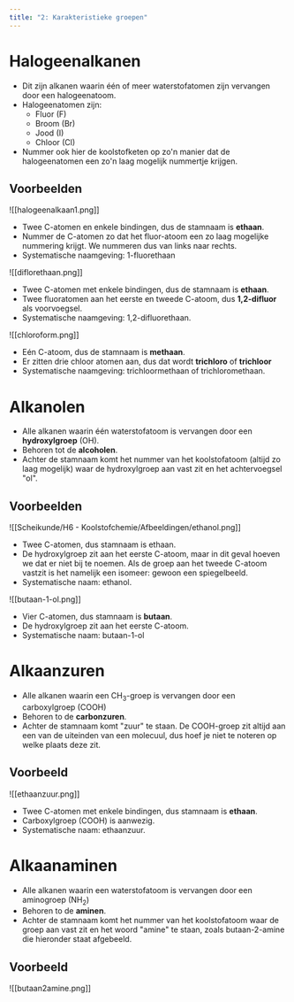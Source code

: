 ```yaml
---
title: "2: Karakteristieke groepen"
---
```

# Halogeenalkanen
- Dit zijn alkanen waarin één of meer waterstofatomen zijn vervangen door een halogeenatoom.
- Halogeenatomen zijn:
	- Fluor (F)
	- Broom (Br)
	- Jood (I)
	- Chloor (Cl)
- Nummer ook hier de koolstofketen op zo'n manier dat de halogeenatomen een zo'n laag mogelijk nummertje krijgen.
## Voorbeelden
![[halogeenalkaan1.png]]
- Twee C-atomen en enkele bindingen, dus de stamnaam is **ethaan**.
- Nummer de C-atomen zo dat het fluor-atoom een zo laag mogelijke nummering krijgt. We nummeren dus van links naar rechts.
- Systematische naamgeving: 1-fluorethaan

![[diflorethaan.png]]
- Twee C-atomen met enkele bindingen, dus de stamnaam is **ethaan**.
- Twee fluoratomen aan het eerste en tweede C-atoom, dus **1,2-difluor** als voorvoegsel.
- Systematische naamgeving: 1,2-difluorethaan.

![[chloroform.png]]
- Eén C-atoom, dus de stamnaam is **methaan**.
- Er zitten drie chloor atomen aan, dus dat wordt **trichloro** of **trichloor**
- Systematische naamgeving: trichloormethaan of trichloromethaan.
# Alkanolen
- Alle alkanen waarin één waterstofatoom is vervangen door een **hydroxylgroep** (OH).
- Behoren tot de **alcoholen**.
- Achter de stamnaam komt het nummer van het koolstofatoom (altijd zo laag mogelijk) waar de hydroxylgroep aan vast zit en het achtervoegsel "ol".
## Voorbeelden

![[Scheikunde/H6 - Koolstofchemie/Afbeeldingen/ethanol.png]]
- Twee C-atomen, dus stamnaam is ethaan.
- De hydroxylgroep zit aan het eerste C-atoom, maar in dit geval hoeven we dat er niet bij te noemen. Als de groep aan het tweede C-atoom vastzit is het namelijk een isomeer: gewoon een spiegelbeeld.
- Systematische naam: ethanol.

![[butaan-1-ol.png]]
- Vier C-atomen, dus stamnaam is **butaan**.
- De hydroxylgroep zit aan het eerste C-atoom.
- Systematische naam: butaan-1-ol
# Alkaanzuren
- Alle alkanen waarin een CH<sub>3</sub>-groep is vervangen door een carboxylgroep (COOH)
- Behoren to de **carbonzuren**.
- Achter de stamnaam komt "zuur" te staan. De COOH-groep zit altijd aan een van de uiteinden van een molecuul, dus hoef je niet te noteren op welke plaats deze zit.
## Voorbeeld

![[ethaanzuur.png]]
- Twee C-atomen met enkele bindingen, dus stamnaam is **ethaan**.
- Carboxylgroep (COOH) is aanwezig.
- Systematische naam: ethaanzuur.
# Alkaanaminen
- Alle alkanen waarin een waterstofatoom is vervangen door een aminogroep (NH<sub>2</sub>)
- Behoren to de **aminen**.
- Achter de stamnaam komt het nummer van het koolstofatoom waar de groep aan vast zit en het woord "amine" te staan, zoals butaan-2-amine die hieronder staat afgebeeld.
## Voorbeeld

![[butaan2amine.png]]